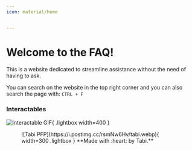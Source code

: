 ```yaml
---
icon: material/home


---
```


# Welcome to the FAQ!
This is a website dedicated to streamline assistance without the need of having to ask.

You can search on the website in the top right corner and you can also search the page with: `CTRL + F`

### Interactables <br>
![Interactable GIF](https://i.postimg.cc/hPGSbK6H/firefox-nk-Se-APQh-Pw.gif){ .lightbox width=400 }

<figure markdown="1">
![Tabi PFP](https://i.postimg.cc/rsmNw6Hv/tabi.webp){ width=300 .lightbox }
**Made with :heart: by Tabi.**

</figure>



